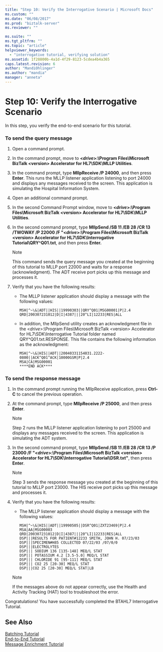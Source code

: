 ```yaml
---
title: "Step 10: Verify the Interrogative Scenario | Microsoft Docs"
ms.custom: ""
ms.date: "06/08/2017"
ms.prod: "biztalk-server"
ms.reviewer: ""

ms.suite: ""
ms.tgt_pltfrm: ""
ms.topic: "article"
helpviewer_keywords: 
  - "interrogative tutorial, verifying solution"
ms.assetid: 1f28800b-4a1d-4f29-8123-5cdea4b4a365
caps.latest.revision: 6
author: "MandiOhlinger"
ms.author: "mandia"
manager: "anneta"
---
```

# Step 10: Verify the Interrogative Scenario
In this step, you verify the end-to-end scenario for this tutorial.  
  
### To send the query message  
  
1.  Open a command prompt.  
  
2.  In the command prompt, move to **\<*drive*>:\Program Files\Microsoft BizTalk \<version> Accelerator for HL7\SDK\MLLP Utilities**.  
  
3.  In the command prompt, type **MllpReceive /P 24000**, and then press **Enter**. This runs the MLLP listener application listening to port 24000 and displays any messages received to the screen. This application is simulating the Hospital Information System.  
  
4.  Open an additional command prompt.  
  
5.  In the second Command Prompt window, move to **\<*drive*>:\Program Files\Microsoft BizTalk \<version> Accelerator for HL7\SDK\MLLP Utilities**.  
  
6.  In the second command prompt, type **MllpSend /SB 11 /EB 28 /CR 13 /TWOWAY /P 22000 /F "\<*drive*>:\Program Files\Microsoft BizTalk \<version> Accelerator for HL7\SDK\Interrogative Tutorial\QRY^Q01.txt**, and then press **Enter.**  
  
    > [!NOTE]
    >  This command sends the query message you created at the beginning of this tutorial to MLLP port 22000 and waits for a response (acknowledgment). The ADT receive port picks up this message and processes it.  
  
7.  Verify that you have the following results:  
  
    -   The MLLP listener application should display a message with the following values:  
  
        ```  
        MSH|^~\&|ADT||HIS||19990303||QRY^Q01|MSG00001|P|2.4  
        QRD|200307231012|D|I|4387|||20^LI|12233|RES|ALL  
        ```  
  
    -   In addition, the MllpSend utility creates an acknowledgment file in the \<*drive*>:\Program Files\Microsoft BizTalk \<version> Accelerator for HL7\SDK\Interrogative Tutorial folder named QRY^Q01.txt.RESPONSE. This file contains the following information as the acknowledgment:  
  
        ```  
        MSH|^~\&|HIS||ADT||20040331154031.2222-0800||ACK^Q01^ACK|10000GSM|P|2.4  
        MSA|CA|MSG00001  
        ****END ACK****  
        ```  
  
### To send the response message  
  
1.  In the command prompt running the MllpReceive application, press **Ctrl-C** to cancel the previous operation.  
  
2.  At the command prompt, type **MllpReceive /P 25000**, and then press **Enter**.  
  
    > [!NOTE]
    >  Step 2 runs the MLLP listener application listening to port 25000 and displays any messages received to the screen. This application is simulating the ADT system.  
  
3.  In the second command prompt, type **MllpSend /SB 11 /EB 28 /CR 13 /P 23000 /F "\<*drive*>:\Program Files\Microsoft BizTalk \<version> Accelerator for HL7\SDK\Interrogative Tutorial\DSR.txt"**, then press **Enter**.  
  
    > [!NOTE]
    >  Step 3 sends the response message you created at the beginning of this tutorial to MLLP port 23000. The HIS receive port picks up this message and processes it.  
  
4.  Verify that you have the following results:  
  
    -   The MLLP listener application should display a message with the following values:  
  
        ```  
        MSH|^~\&|HIS||ADT||19990505||DSR^Q01|ZXT23469|P|2.4  
        MSA|AA|MSG00003  
        QRD|200307231012|D|I|4387|||20^LI|12233|RES|ALL  
        DSP|||RESULTS FOR PATIENT#12233 SMITH, JOHN H. 07/23/03  
        DSP|||SPECIMEN#H85 COLLECTED 07/22/03 /07/0/0  
        DSP|||ELECTROLYTES  
        DSP||| SODIUM 136 [135-148] MEQ/L STAT  
        DSP||| POTASSIUM 4.2 [3.5-5.0] MEQ/L STAT  
        DSP||| CHLORIDE 91 [95-111] MEQ/L STAT  
        DSP||| CO2 25 [20-30] MEQ/L STAT  
        DSP|||CO2 25 [20-30] MEQ/L STAT|LB  
        ```  
  
    > [!NOTE]
    >  If the messages above do not appear correctly, use the Health and Activity Tracking (HAT) tool to troubleshoot the error.  
  
 Congratulations! You have successfully completed the BTAHL7 Interrogative Tutorial.  
  
## See Also  
 [Batching Tutorial](../../adapters-and-accelerators/accelerator-hl7/batching-tutorial.md)   
 [End-to-End Tutorial](../../adapters-and-accelerators/accelerator-hl7/end-to-end-tutorial1.md)   
 [Message Enrichment Tutorial](../../adapters-and-accelerators/accelerator-hl7/message-enrichment-tutorial.md)
